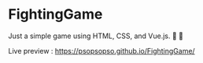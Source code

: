 # FightingGame

Just a simple game using HTML, CSS, and Vue.js. :european_castle: :dragon: 

Live preview : https://psopsopso.github.io/FightingGame/
